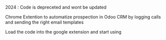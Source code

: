 2024 : Code is depreceted and wont be updated

Chrome Extention to automatize prospection in Odoo CRM by logging calls and sending the right email templates 

Load the code into the google extension and start using

